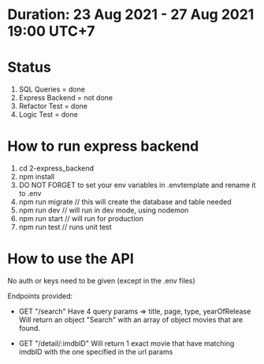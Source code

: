 # Duration: 23 Aug 2021 - 27 Aug 2021 19:00 UTC+7

# Status
1. SQL Queries = done
2. Express Backend = not done
3. Refactor Test = done
4. Logic Test = done

# How to run express backend
1. cd  2-express_backend
2. npm install
3. DO NOT FORGET to set your env variables in .envtemplate and rename it to .env
4. npm run migrate          // this will create the database and table needed
5. npm run dev              // will run in dev mode, using nodemon
6. npm run start            // will run for production
7. npm run test             // runs unit test

# How to use the API
No auth or keys need to be given (except in the .env files)

Endpoints provided:
- GET "/search" 
Have 4 query params => title, page, type, yearOfRelease
Will return an object "Search" with an array of object movies that are found.

- GET "/detail/:imdbID"
Will return 1 exact movie that have matching imdbID with the one specified in the url params
